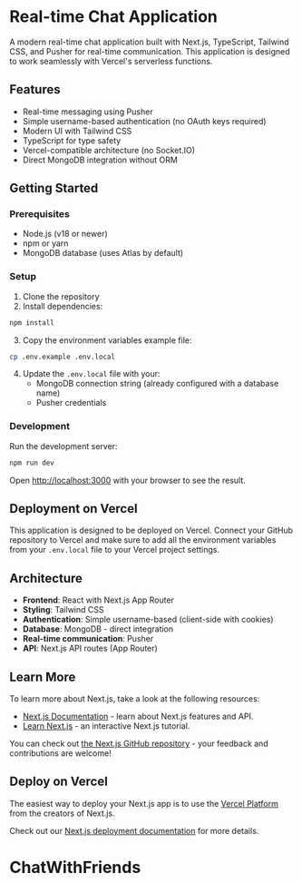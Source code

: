 # Real-time Chat Application

A modern real-time chat application built with Next.js, TypeScript, Tailwind CSS, and Pusher for real-time communication. This application is designed to work seamlessly with Vercel's serverless functions.

## Features

- Real-time messaging using Pusher
- Simple username-based authentication (no OAuth keys required)
- Modern UI with Tailwind CSS
- TypeScript for type safety
- Vercel-compatible architecture (no Socket.IO)
- Direct MongoDB integration without ORM

## Getting Started

### Prerequisites

- Node.js (v18 or newer)
- npm or yarn
- MongoDB database (uses Atlas by default)

### Setup

1. Clone the repository
2. Install dependencies:

```bash
npm install
```

3. Copy the environment variables example file:

```bash
cp .env.example .env.local
```

4. Update the `.env.local` file with your:
   - MongoDB connection string (already configured with a database name)
   - Pusher credentials

### Development

Run the development server:

```bash
npm run dev
```

Open [http://localhost:3000](http://localhost:3000) with your browser to see the result.

## Deployment on Vercel

This application is designed to be deployed on Vercel. Connect your GitHub repository to Vercel and make sure to add all the environment variables from your `.env.local` file to your Vercel project settings.

## Architecture

- **Frontend**: React with Next.js App Router
- **Styling**: Tailwind CSS
- **Authentication**: Simple username-based (client-side with cookies)
- **Database**: MongoDB - direct integration
- **Real-time communication**: Pusher
- **API**: Next.js API routes (App Router)

## Learn More

To learn more about Next.js, take a look at the following resources:

- [Next.js Documentation](https://nextjs.org/docs) - learn about Next.js features and API.
- [Learn Next.js](https://nextjs.org/learn) - an interactive Next.js tutorial.

You can check out [the Next.js GitHub repository](https://github.com/vercel/next.js) - your feedback and contributions are welcome!

## Deploy on Vercel

The easiest way to deploy your Next.js app is to use the [Vercel Platform](https://vercel.com/new?utm_medium=default-template&filter=next.js&utm_source=create-next-app&utm_campaign=create-next-app-readme) from the creators of Next.js.

Check out our [Next.js deployment documentation](https://nextjs.org/docs/app/building-your-application/deploying) for more details.
# ChatWithFriends
